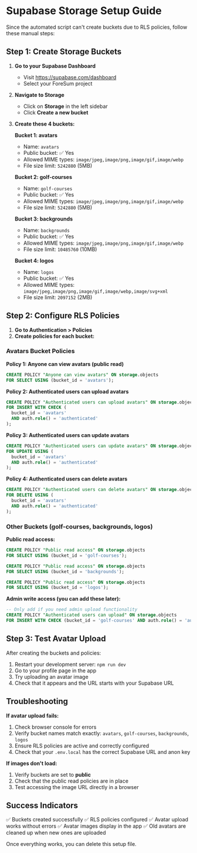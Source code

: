 # Supabase Storage Setup Guide

Since the automated script can't create buckets due to RLS policies, follow these manual steps:

## Step 1: Create Storage Buckets

1. **Go to your Supabase Dashboard**
   - Visit https://supabase.com/dashboard
   - Select your ForeSum project

2. **Navigate to Storage**
   - Click on **Storage** in the left sidebar
   - Click **Create a new bucket**

3. **Create these 4 buckets:**

   **Bucket 1: avatars**
   - Name: `avatars`
   - Public bucket: ✅ Yes
   - Allowed MIME types: `image/jpeg,image/png,image/gif,image/webp`
   - File size limit: `5242880` (5MB)

   **Bucket 2: golf-courses**
   - Name: `golf-courses`
   - Public bucket: ✅ Yes
   - Allowed MIME types: `image/jpeg,image/png,image/gif,image/webp`
   - File size limit: `5242880` (5MB)

   **Bucket 3: backgrounds**
   - Name: `backgrounds`
   - Public bucket: ✅ Yes
   - Allowed MIME types: `image/jpeg,image/png,image/gif,image/webp`
   - File size limit: `10485760` (10MB)

   **Bucket 4: logos**
   - Name: `logos`
   - Public bucket: ✅ Yes
   - Allowed MIME types: `image/jpeg,image/png,image/gif,image/webp,image/svg+xml`
   - File size limit: `2097152` (2MB)

## Step 2: Configure RLS Policies

1. **Go to Authentication > Policies**
2. **Create policies for each bucket:**

### Avatars Bucket Policies

**Policy 1: Anyone can view avatars (public read)**
```sql
CREATE POLICY "Anyone can view avatars" ON storage.objects
FOR SELECT USING (bucket_id = 'avatars');
```

**Policy 2: Authenticated users can upload avatars**
```sql
CREATE POLICY "Authenticated users can upload avatars" ON storage.objects
FOR INSERT WITH CHECK (
  bucket_id = 'avatars' 
  AND auth.role() = 'authenticated'
);
```

**Policy 3: Authenticated users can update avatars**
```sql
CREATE POLICY "Authenticated users can update avatars" ON storage.objects
FOR UPDATE USING (
  bucket_id = 'avatars' 
  AND auth.role() = 'authenticated'
);
```

**Policy 4: Authenticated users can delete avatars**
```sql
CREATE POLICY "Authenticated users can delete avatars" ON storage.objects
FOR DELETE USING (
  bucket_id = 'avatars' 
  AND auth.role() = 'authenticated'
);
```

### Other Buckets (golf-courses, backgrounds, logos)

**Public read access:**
```sql
CREATE POLICY "Public read access" ON storage.objects
FOR SELECT USING (bucket_id = 'golf-courses');

CREATE POLICY "Public read access" ON storage.objects
FOR SELECT USING (bucket_id = 'backgrounds');

CREATE POLICY "Public read access" ON storage.objects
FOR SELECT USING (bucket_id = 'logos');
```

**Admin write access (you can add these later):**
```sql
-- Only add if you need admin upload functionality
CREATE POLICY "Authenticated users can upload" ON storage.objects
FOR INSERT WITH CHECK (bucket_id = 'golf-courses' AND auth.role() = 'authenticated');
```

## Step 3: Test Avatar Upload

After creating the buckets and policies:

1. Restart your development server: `npm run dev`
2. Go to your profile page in the app
3. Try uploading an avatar image
4. Check that it appears and the URL starts with your Supabase URL

## Troubleshooting

**If avatar upload fails:**
1. Check browser console for errors
2. Verify bucket names match exactly: `avatars`, `golf-courses`, `backgrounds`, `logos`
3. Ensure RLS policies are active and correctly configured
4. Check that your `.env.local` has the correct Supabase URL and anon key

**If images don't load:**
1. Verify buckets are set to **public**
2. Check that the public read policies are in place
3. Test accessing the image URL directly in a browser

## Success Indicators

✅ Buckets created successfully
✅ RLS policies configured
✅ Avatar upload works without errors
✅ Avatar images display in the app
✅ Old avatars are cleaned up when new ones are uploaded

Once everything works, you can delete this setup file.